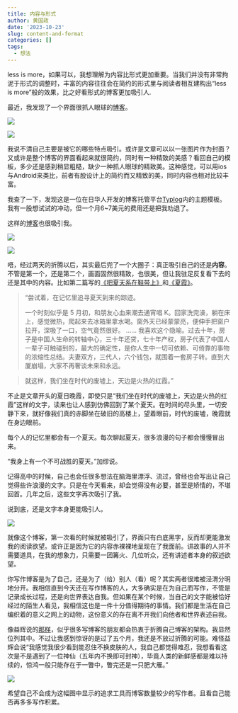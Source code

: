 ```yaml
---
title: 内容与形式
author: 黄国政
date: '2023-10-23'
slug: content-and-format
categories: []
tags:
  - 想法
---
```


<!--more-->

less is more，如果可以，我想理解为内容比形式更加重要。当我们并没有非常拘泥于形式的调整时，丰富的内容往往会在简约的形式里与阅读者相互建构出“less is  more”般的效果，比之好看形式的博客更加吸引人.

最近，我发现了一个界面很抓人眼球的[博客](https://wangyurui.com/)。

![](https://cdn.jsdelivr.net/gh/residualsun1/blog-static/images/2023/10/10-23-attractive-blog.png)

![](https://cdn.jsdelivr.net/gh/residualsun1/blog-static/images/2023/10/10-23-attractive-blog-2.png)

我说不清自己主要是被它的哪些特点吸引。或许是文章可以以一张图片作为封面？又或许是整个博客的界面看起来就很简约，同时有一种精致的美感？看回自己的模板，多少还是感到稍显粗糙，缺少一种抓人眼球的精致美。这种感觉，可以用ios与Android来类比，前者有股设计上的简约而又精致的美，同时内容也相对比较丰富。

我查了一下，发现这是一位在日华人开发的博客托管平台[Typlog](https://typlog.com/)内的主题模板。我有一股想试试的冲动，但一个月6~7美元的费用还是把我劝退了。

这样的[博客](https://jesor.me/)也很吸引我。

![](https://cdn.jsdelivr.net/gh/residualsun1/blog-static/images/2023/10/10-23-attractive-blog-3.png)

![](https://cdn.jsdelivr.net/gh/residualsun1/blog-static/images/2023/10/10-23-attractive-blog-4.png)

唔，经过两天的折腾以后，其实最后兜了一个大圈子：真正吸引自己的还是**内容**。不管是第一个，还是第二个，画面固然很精致，也很美，但让我驻足反复看下去的还是其中的内容。比如第二篇写的[《把夏天系在鞋带上》](https://jesor.me/2010/tying-summer-to-a-shoelace/)和[《夏霞》](https://jesor.me/2022/summer-haze/)。

> “尝试着，在记忆里追寻夏天到来的踪迹。
>
> 一个时刻似乎是 5 月初，和朋友心血来潮去通宵唱 K。回家洗完澡，躺在床上，感觉微热，爬起来去冰箱里拿水喝。窗外天已经蒙蒙亮，便伸手把窗户拉开，深吸了一口，空气竟然很好。
> ……
>  我喜欢这个隐喻。过去十年，房子是中国人生命的转轴中心，三十年还贷，七十年产权，房子代表了中国人一辈子可触碰到的，最大的确定性，是你人生中一切可依赖、可倚靠的事物的浓缩性总结。夫妻双方，三代人，六个钱包，就围着一套房子转。直到大厦崩塌，大家不再奢谈未来和永远。

> 就这样，我们坐在时代的废墟上，天边是火热的红霞。”

不止是文章开头的夏日晚霞，即使只是“我们坐在时代的废墟上，天边是火热的红霞”这样的文字，读来也让人感到仿佛回到了某个夏天。在时间的尽头里，一切安静下来，就好像我们真的赤脚坐在破旧的高楼上，望着眼前，时代的废墟，晚霞就在身边眼前。

每个人的记忆里都会有一个夏天。每次聊起夏天，很多浪漫的句子都会慢慢冒出来。

“我身上有一个不可战胜的夏天。”加缪说。

记得高中的时候，自己也会任很多想法在脑海里漂浮、流过，曾经也会写出让自己觉得些许浪漫的文字。只是在今天看来，却会觉得没有必要，甚至是矫情的，不堪回首。几年之后，这些文字再次吸引了我。

说到底，还是文字本身更能吸引人。

![](https://cdn.jsdelivr.net/gh/residualsun1/blog-static/images/2023/10/10-23-attractive-blog-5.png)

就像这个博客，第一次看的时候就被吸引了，界面只有白底黑字，反而却更能激发我的阅读欲望。或许正是因为它的内容赤裸裸地呈现在了我面前。讲故事的人并不需要道具，在我的想象力，只需要一团篝火、几位听众，还有讲述者本身的叙述欲望。

你写作博客是为了自己，还是为了（给）别人（看）呢？其实两者很难被泾渭分明地分开。我相信直到今天还在写作博客的人，大多确实是在为自己而写作，不管是记录成长过程，还是向世界表达自我。但如果在某个时候，当自己的文字能被恰好经过的陌生人看见，我相信这也是一件十分值得期待的事情。我们都是生活在自己编织着的意义之网上的动物，这份意义的存在离不开我们向他者和世界表述自我。

像益辉说的[那样](https://d.cosx.org/d/423166-frank-harrell-quarto/7)，似乎很多写博客的朋友都会热衷于折腾自己博客的架构。我显然位列其中。不过让我感到惊讶的是过了五个月，我还是不放过折腾的可能。难怪益辉会说“我感觉我很少看到能忍住不换皮肤的人，我自己都觉得难忍，我想看看这次是不是遇到了一位神仙（五年内不换即可封神），毕竟人类的新鲜感都是难以持续的，惊鸿一般只能存在于一瞥中，瞥完还是一只肥大雁。”

![](https://cdn.jsdelivr.net/gh/residualsun1/blog-static/images/2023/10/10-23-blog-setups.png)

希望自己不会成为这幅图中显示的追求工具而博客数量较少的写作者。且看自己能否再多多写作积累。